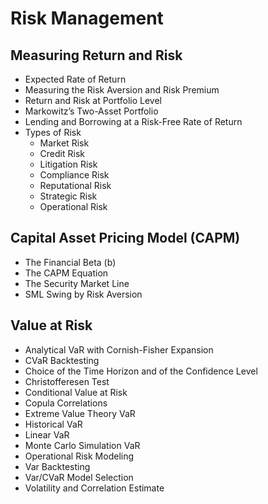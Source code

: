 # Risk Management

## Measuring Return and Risk

- Expected Rate of Return
- Measuring the Risk Aversion and Risk Premium
- Return and Risk at Portfolio Level
- Markowitz’s Two-Asset Portfolio
- Lending and Borrowing at a Risk-Free Rate of Return
- Types of Risk
  - Market Risk
  - Credit Risk
  - Litigation Risk
  - Compliance Risk
  - Reputational Risk
  - Strategic Risk
  - Operational Risk

## Capital Asset Pricing Model (CAPM)

- The Financial Beta (b)
- The CAPM Equation
- The Security Market Line
- SML Swing by Risk Aversion

## Value at Risk

- Analytical VaR with Cornish-Fisher Expansion
- CVaR Backtesting
- Choice of the Time Horizon and of the Confidence Level
- Christofferesen Test
- Conditional Value at Risk
- Copula Correlations
- Extreme Value Theory VaR
- Historical VaR
- Linear VaR
- Monte Carlo Simulation VaR
- Operational Risk Modeling
- Var Backtesting
- Var/CVaR Model Selection
- Volatility and Correlation Estimate